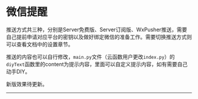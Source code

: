 # 微信提醒

推送方式共三种，分别是Server免费版、Server订阅版、WxPusher推送，需要自己提前申请对应平台的密钥以及做好绑定微信的准备工作。需要切换推送方式则可以查看文档中的设置章节。

推送的内容也可以自行修改，`main.py`文件（云函数用户更改`index.py`）的`diyText`函数里的content为提示内容，里面可以自定义提示内容，如有需要自己动手DIY。

新版效果待更新。

------

